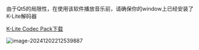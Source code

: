 由于Qt5的局限性，在使用该软件播放音乐前，请确保你的window上已经安装了K-Lite解码器

[K-Lite Codec Pack下载](https://codecguide.com/download_kl.htm)

![image-20241202212539887](https://github.com/user-attachments/assets/d814079e-1516-4734-a121-fa073802ceb0)
